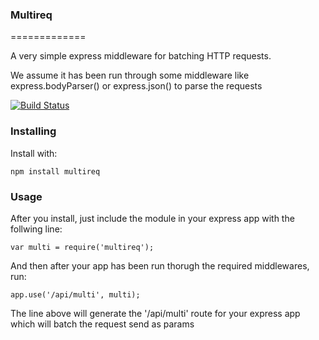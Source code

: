 ### Multireq 
=============

A very simple express middleware for batching HTTP requests. 

We assume it has been run through some middleware like express.bodyParser() or express.json() to parse the requests


[![Build Status](https://travis-ci.org/isenbeqiri/multireq.svg?branch=master)](https://travis-ci.org/isenbeqiri/multireq)


### Installing

Install with:
    
    npm install multireq

### Usage

After you install, just include the module in your express app with the follwing line:
    
    var multi = require('multireq');

And then after your app has been run thorugh the required middlewares, run:

    app.use('/api/multi', multi);

The line above will generate the '/api/multi' route for your express app which will batch the request send as params



